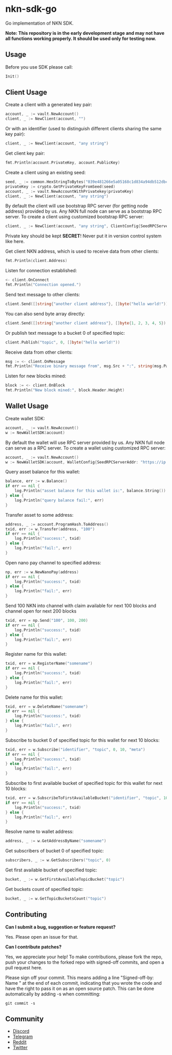 # nkn-sdk-go

Go implementation of NKN SDK.

**Note: This repository is in the early development stage and may not have all
functions working properly. It should be used only for testing now.**

## Usage

Before you use SDK please call:
```go
Init()
```

## Client Usage

Create a client with a generated key pair:

```go
account, _ := vault.NewAccount()
client, _ := NewClient(account, "")
```

Or with an identifier (used to distinguish different clients sharing the same
key pair):

```go
client, _ := NewClient(account, "any string")
```

Get client key pair:

```go
fmt.Println(account.PrivateKey, account.PublicKey)
```

Create a client using an existing seed:

```go
seed, _ := common.HexStringToBytes("039e481266e5a05168c1d834a94db512dbc235877f150c5a3cc1e3903672c673")
privateKey := crypto.GetPrivateKeyFromSeed(seed)
account, _ := vault.NewAccountWithPrivatekey(privateKey)
client, _ := NewClient(account, "any string")
```

By default the client will use bootstrap RPC server (for getting node address)
provided by us. Any NKN full node can serve as a bootstrap RPC server. To create
a client using customized bootstrap RPC server:

```go
client, _ := NewClient(account, "any string", ClientConfig{SeedRPCServerAddr: "https://ip:port"})
```

Private key should be kept **SECRET**! Never put it in version control system
like here.

Get client NKN address, which is used to receive data from other clients:

```go
fmt.Println(client.Address)
```

Listen for connection established:

```go
<- client.OnConnect
fmt.Println("Connection opened.")
```

Send text message to other clients:

```go
client.Send([]string{"another client address"}, []byte("hello world!"))
```

You can also send byte array directly:

```go
client.Send([]string{"another client address"}, []byte{1, 2, 3, 4, 5})
```

Or publish text message to a bucket 0 of specified topic:

```go
client.Publish("topic", 0, []byte("hello world!"))
```

Receive data from other clients:

```go
msg := <- client.OnMessage
fmt.Println("Receive binary message from", msg.Src + ":", string(msg.Payload))
```

Listen for new blocks mined:
```go
block := <- client.OnBlock
fmt.Println("New block mined:", block.Header.Height)
```

## Wallet Usage

Create wallet SDK:
```go
account, _ := vault.NewAccount()
w := NewWalletSDK(account)
```

By default the wallet will use RPC server provided by us.
Any NKN full node can serve as a RPC server. To create
a wallet using customized RPC server:
```go
account, _ := vault.NewAccount()
w := NewWalletSDK(account, WalletConfig{SeedRPCServerAddr: "https://ip:port"})
```


Query asset balance for this wallet:
```go
balance, err := w.Balance()
if err == nil {
    log.Println("asset balance for this wallet is:", balance.String())
} else {
    log.Println("query balance fail:", err)
}
```

Transfer asset to some address:
```go
address, _ := account.ProgramHash.ToAddress()
txid, err := w.Transfer(address, "100")
if err == nil {
    log.Println("success:", txid)
} else {
    log.Println("fail:", err)
}
```

Open nano pay channel to specified address:
```go
np, err := w.NewNanoPay(address)
if err == nil {
    log.Println("success:", txid)
} else {
    log.Println("fail:", err)
}
```

Send 100 NKN into channel with claim available for next 100 blocks and channel open for next 200 blocks
```go
txid, err = np.Send("100", 100, 200)
if err == nil {
    log.Println("success:", txid)
} else {
    log.Println("fail:", err)
}
```
		
Register name for this wallet:
```go
txid, err = w.RegisterName("somename")
if err == nil {
    log.Println("success:", txid)
} else {
    log.Println("fail:", err)
}
```

Delete name for this wallet:
```go
txid, err = w.DeleteName("somename")
if err == nil {
    log.Println("success:", txid)
} else {
    log.Println("fail:", err)
}
```

Subscribe to bucket 0 of specified topic for this wallet for next 10 blocks:
```go
txid, err = w.Subscribe("identifier", "topic", 0, 10, "meta")
if err == nil {
    log.Println("success:", txid)
} else {
    log.Println("fail:", err)
}
```

Subscribe to first available bucket of specified topic for this wallet for next 10 blocks:
```go
txid, err = w.SubscribeToFirstAvailableBucket("identifier", "topic", 10, "meta")
if err == nil {
    log.Println("success:", txid)
} else {
    log.Println("fail:", err)
}
```

Resolve name to wallet address:
```go
address, _ := w.GetAddressByName("somename")
```

Get subscribers of bucket 0 of specified topic:
```go
subscribers, _ := w.GetSubscribers("topic", 0)
```

Get first available bucket of specified topic:
```go
bucket, _ := w.GetFirstAvailableTopicBucket("topic")
```

Get buckets count of specified topic:
```go
bucket, _ := w.GetTopicBucketsCount("topic")
```

## Contributing

**Can I submit a bug, suggestion or feature request?**

Yes. Please open an issue for that.

**Can I contribute patches?**

Yes, we appreciate your help! To make contributions, please fork the repo, push
your changes to the forked repo with signed-off commits, and open a pull request
here.

Please sign off your commit. This means adding a line "Signed-off-by: Name
<email>" at the end of each commit, indicating that you wrote the code and have
the right to pass it on as an open source patch. This can be done automatically
by adding -s when committing:

```shell
git commit -s
```

## Community

* [Discord](https://discord.gg/c7mTynX)
* [Telegram](https://t.me/nknorg)
* [Reddit](https://www.reddit.com/r/nknblockchain/)
* [Twitter](https://twitter.com/NKN_ORG)

